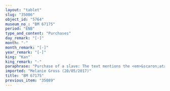 ```yaml
---
layout: "tablet"
slug: "35086"
object_id: "5764"
museum_no_: "BM 67175"
period: "ENB"
type_and_content: "Purchases"
day_remark: "[-]"
month: "-"
month_remark: "[-]"
year_remark: "[-]"
king: "Kan"
king_remark: "-"
paraphrase: "Purchase of a slave: The text mentions the <em>&scaron;atammu</em> of Ebabbar (&Scaron;ama&scaron;-&scaron;um-lī&scaron;ir) and the <em>qīpu</em> of Ebabbar (&Scaron;ama&scaron;-ēpe&scaron;-&scaron;arri)."
imported: "Melanie Gross (20/05/2017)"
title: "BM 67175"
previous_item: "35089"
---
```

